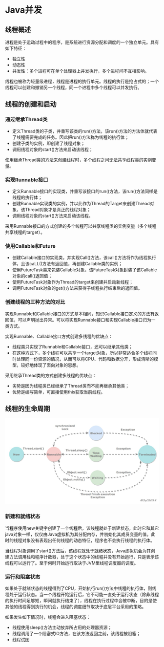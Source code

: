 # Java并发

## 线程概述

进程是处于运动过程中的程序，是系统进行资源分配和调度的一个独立单元。具有如下特征：

- 独立性
- 动态性
- 并发性：多个进程可在单个处理器上并发执行，多个进程间不互相影响。

线程也被称为轻量级进程，线程是进程的执行单元。线程的执行是抢占式的；一个线程可以创建和撤销另一个线程，同一个进程中多个线程可以并发执行。

## 线程的创建和启动

### 通过继承Thread类

- 定义Thread类的子类，并重写该类的run()方法，该run()方法的方法体就代表了线程需要完成的任务。因此把run()方法称为线程的执行体；
- 创建子类的实例，即创建了线程对象；
- 调用线程对象的start()方法来启动该线程；

使用继承Thread类的方法来创建线程时，多个线程之间无法共享线程类的实例变量。

### 实现Runnable接口
- 定义Runnable接口的实现类，并重写该接口的run()方法，该run()方法同样是线程的执行体；
- 创建Runnable实现类的实例，并以此作为Thread的Target来创建Thread对象，该Thread对象才是真正的线程对象；
- 调用线程对象的start()方法来启动该线程。

采用Runnable接口的方式创建的多个线程可以共享线程类的实例变量（多个线程共享线程的target）。

### 使用Callable和Future
- 创建Callable接口的实现类，并实现Call()方法，该call()方法将作为线程执行体，且该caLL()方法有返回值，再创建Callable类的实例；
- 使用FutureTask类来包装Callable对象，该FutureTask对象封装了该Callable对象的call()返回值；
- 使用FutureTask对象作为Thread的target来创建并启动新线程；
- 调用FutureTask对象的get()方法来获得子线程执行结束后的返回值。

### 创建线程的三种方法的对比

实现Runnable和Callable接口的方式基本相同，知识Callable接口定义的方法有返回值，可以声明抛出异常。可以将实现Runnable接口和实现Callable接口归为一类方式。

实现Runnable、Callable接口方式创建多线程的优缺点：

- 线程类只实现了Runnable和Callable接口，还可以继承其他类；
- 在这种方式下，多个线程可以共享一个target对象，所以非常适合多个线程同时处理同一份资源的情况，从而可以将CPU、代码和数据分开，形成清晰的模型，较好地体现了面向对象的思想。

采用继承Thread类的方式创建多线程的优缺点：

- 劣势是因为线程类已经继承了Thread类而不能再继承其他类；
- 优势是编写简单，可直接使用this获取当前线程。

## 线程的生命周期

![title](https://raw.githubusercontent.com/XQLong/Image-Hosting/master/gitnote/2019/08/14/1565785133309-1565785133663.png)

### 新建和就绪状态

当程序使用new关键字创建了一个线程后，该线程就处于新建状态，此时它和其它java对象一样，仅仅由Java虚拟机为其分配内存，并初始化其成员变量的值。此时的线程对象没有表现出任何线程的动态特征，程序也不会执行线程的执行体。

当线程对象调用了start()方法后，该线程就处于就绪状态，Java虚拟机会为其创建方法调用栈和程序计数器，处于这个状态中的线程并没有开始运行，只是表示该线程可以运行了。至于何时开始运行取决于JVM里线程调度器的调度。

### 运行和阻塞状态

如果处于就绪状态的线程得到了CPU，开始执行run()方法中线程的执行体，则线程处于运行状态。当一个线程开始运行后，它不可能一直处于运行状态（除非线程的执行时间足够短，瞬间就执行结束了），线程在执行过程中会被中断，目的是使其他的线程得到执行的机会，线程的调度细节取决于底层平台采用的策略。

如果发生如下情况时，线程会进入阻塞状态：

- 线程使用sleep()方法主动放弃所占用的处理器资源；
- 线程调用了一个阻塞式IO方法，在该方法返回之前，该线程被阻塞；
- 线程试图




